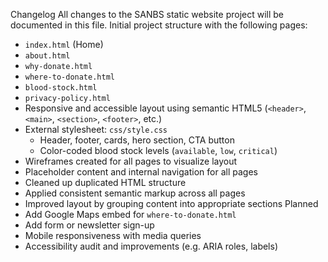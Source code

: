Changelog
All changes to the SANBS static website project will be documented in this file.
Initial project structure with the following pages:
  - `index.html` (Home)
  - `about.html`
  - `why-donate.html`
  - `where-to-donate.html`
  - `blood-stock.html`
  - `privacy-policy.html`
- Responsive and accessible layout using semantic HTML5 (`<header>`, `<main>`, `<section>`, `<footer>`, etc.)
- External stylesheet: `css/style.css`
  - Header, footer, cards, hero section, CTA button
  - Color-coded blood stock levels (`available`, `low`, `critical`)
- Wireframes created for all pages to visualize layout
- Placeholder content and internal navigation for all pages
- Cleaned up duplicated HTML structure
- Applied consistent semantic markup across all pages
- Improved layout by grouping content into appropriate sections
Planned
- Add Google Maps embed for `where-to-donate.html`
- Add form or newsletter sign-up
- Mobile responsiveness with media queries
- Accessibility audit and improvements (e.g. ARIA roles, labels)


